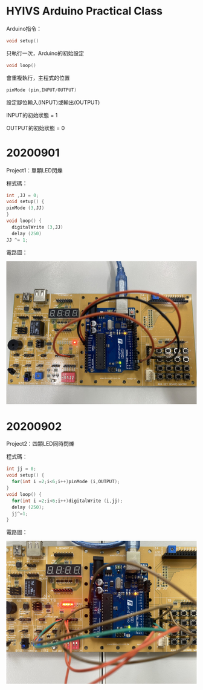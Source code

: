 # HYIVS Arduino Practical Class
Arduino指令：</p>
```C++
void setup()
```
只執行一次，Arduino的初始設定</p>
```C++
void loop()
```
會重複執行，主程式的位置</p>
```C++
pinMode (pin,INPUT/OUTPUT)
```
設定腳位輸入(INPUT)或輸出(OUTPUT)</p>
INPUT的初始狀態 = 1</p>
OUTPUT的初始狀態 = 0</p>
# 20200901
Project1：單顆LED閃爍</p>
程式碼：</p>
```C++
int ,JJ = 0;
void setup() {
pinMode (3,JJ)
}
void loop() {
  digitalWrite (3,JJ)
  delay (250)
JJ ^= 1;
```
電路圖：</p>
![image](https://github.com/JasonKao0725/Arduino/blob/master/9B7CCF67-C73C-4070-9213-7E7BCDEE8E0A.jpeg)</p>
# 20200902
Project2：四顆LED同時閃爍</p>
程式碼：</p>
```c++
int jj = 0;
void setup() {
  for(int i =2;i<6;i++)pinMode (i,OUTPUT);
}
void loop() {
  for(int i =2;i<6;i++)digitalWrite (i,jj);
  delay (250);
  jj^=1;
}
```
電路圖：</p>
![image](https://github.com/JasonKao0725/Arduino/blob/master/C116E5B4-9DD4-4894-BB18-8365EFEC54CD.jpeg)</p>
